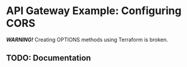 # API Gateway Example: Configuring CORS

**_WARNING!_** Creating OPTIONS methods using Terraform is broken.

## TODO: Documentation

<!--
CORS always trips me up, both coming and going.

Coming - while developing locally it always takes some time to realize where my errors are coming from, and then even more time on how to properly set up my dev environment.

Going - once everything works in dev environment, I push to prod only to discover it breaks for the same reason. 


Fundamentally, CORS is a Client Side Javascript issue. The server tells the client whether the client is allowed to use endpoint, but still it is the client that ultimately throws the error.

CORS does NOT prevent someone from calling the endpoint. Authorization is required to do that.

## Development vs Production
For VueJS, I take several steps to ste things up to work in both development AND production:

1. Set up a proxy to spoof the endpoint:

    vue.config.js 
    ```javascript
    const { defineConfig } = require('@vue/cli-service')
    module.exports = defineConfig({
        transpileDependencies: true,
        devServer: {
            proxy: 'https://api.j2clark.info'
        }
    })
    ```

    so what is going on here?

    In .vue.development, we are using http://localhost:8082 (assuming we run on port 8082 locally, and we want to use localhost instead of IP)
    
    The proxy knows we are serving http://localhost:8082 and replaces it with the value of devServer.proxy
    
    This fools the browser into thinking we have satisfied CORS? This part I am not clear on.

2. Use env parameters to control which endpoint to use for each environment 

    create 2 files, .env.development and .env.production:
    
    .env.production
    ```text
    VUE_APP_API_URL=https://api.j2clark.info
    ```
    
    .env.development
    ```text
    VUE_APP_API_URL=http://localhost:8082
    ```

3. Use environment variables to dynamically generate the url:

    ```javascript
    import axios from 'axios';
    
    this.greeting = ''
    this.error = ''
    
    const url = process.env.VUE_APP_API_URL
    console.profile('url: ' + url)
    // console.log('FETCH...')
    axios.get(url + '/hello', {
        headers: {
            "Content-type": "application/json",
        }
    }).then(response => {
        this.greeting = response.data.body
    }).catch(err => {
        this.error = err.message;
    });
    ```

## Destroying Application

```shell
cd code/terraform
aws s3 cp s3://terraform-examples-aws-apigateway/terraform-examples-aws-apigateway-cors-main/init.tfvars init.tfvars
aws s3 cp s3://terraform-examples-aws-apigateway/terraform-examples-aws-apigateway-cors-main/application.tfvars application.tfvars
terraform init -backend-config="init.tfvars" 
terraform destroy -var-file="application.tfvars"
```
-->